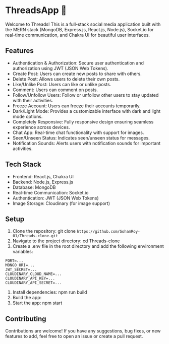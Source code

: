 # ThreadsApp 🚀

Welcome to Threads! This is a full-stack social media application built with the MERN stack (MongoDB, Express.js, React.js, Node.js), Socket.io for real-time communication, and Chakra UI for beautiful user interfaces.

## Features

- Authentication & Authorization: Secure user authentication and authorization using JWT (JSON Web Tokens).
- Create Post: Users can create new posts to share with others.
- Delete Post: Allows users to delete their own posts.
- Like/Unlike Post: Users can like or unlike posts.
- Comment: Users can comment on posts.
- Follow/Unfollow Users: Follow or unfollow other users to stay updated with their activities.
- Freeze Account: Users can freeze their accounts temporarily.
- Dark/Light Mode: Provides a customizable interface with dark and light mode options.
- Completely Responsive: Fully responsive design ensuring seamless experience across devices.
- Chat App: Real-time chat functionality with support for images.
- Seen/Unseen Status: Indicates seen/unseen status for messages.
- Notification Sounds: Alerts users with notification sounds for important activities.

## Tech Stack

- Frontend: React.js, Chakra UI
- Backend: Node.js, Express.js
- Database: MongoDB
- Real-time Communication: Socket.io
- Authentication: JWT (JSON Web Tokens)
- Image Storage: Cloudinary (for image support)
  
## Setup

1. Clone the repository: git clone ```https://github.com/SohamRoy-01/Threads-clone.git```
2. Navigate to the project directory: cd Threads-clone
3. Create a .env file in the root directory and add the following environment variables:

```   
PORT=...
MONGO_URI=...
JWT_SECRET=...
CLOUDINARY_CLOUD_NAME=...
CLOUDINARY_API_KEY=...
CLOUDINARY_API_SECRET=...
```

1. Install dependencies: npm run build
2. Build the app: 
3. Start the app: npm start

## Contributing
Contributions are welcome! If you have any suggestions, bug fixes, or new features to add, feel free to open an issue or create a pull request.
